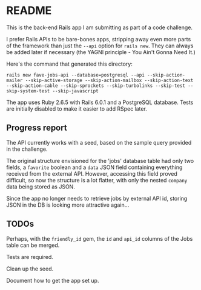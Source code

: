 # README

This is the back-end Rails app I am submitting as part of a code challenge.

I prefer Rails APIs to be bare-bones apps, stripping away even more parts of the framework than just the `--api` option for `rails new`. They can always be added later if necessary (the YAGNI principle - You Ain't Gonna Need It.)

Here's the command that generated this directory:

`rails new fave-jobs-api --database=postgresql --api --skip-action-mailer --skip-active-storage --skip-action-mailbox --skip-action-text --skip-action-cable --skip-sprockets --skip-turbolinks --skip-test --skip-system-test --skip-javascript`

The app uses Ruby 2.6.5 with Rails 6.0.1 and a PostgreSQL database. Tests are initially disabled to make it easier to add RSpec later.

## Progress report

The API currently works with a seed, based on the sample query provided in the challenge.

The original structure envisioned for the 'jobs' database table had only two fields, a `favorite` boolean and a `data` JSON field containing everything received from the external API. However, accessing this field proved difficult, so now the structure is a lot flatter, with only the nested `company` data being stored as JSON.

Since the app no longer needs to retrieve jobs by external API id, storing JSON in the DB is looking more attractive again...

## TODOs

Perhaps, with the `friendly_id` gem, the `id` and `api_id` columns of the Jobs table can be merged.

Tests are required.

Clean up the seed.

Document how to get the app set up.
